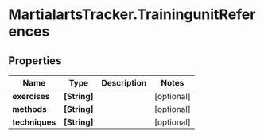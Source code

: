 # MartialartsTracker.TrainingunitReferences

## Properties
Name | Type | Description | Notes
------------ | ------------- | ------------- | -------------
**exercises** | **[String]** |  | [optional] 
**methods** | **[String]** |  | [optional] 
**techniques** | **[String]** |  | [optional] 


